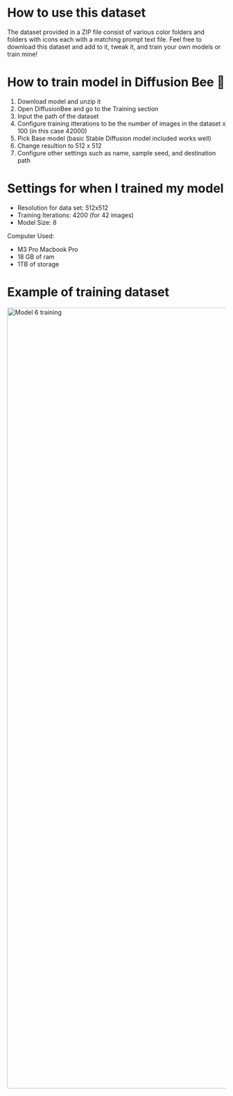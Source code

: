 # How to use this dataset
The dataset provided in a ZIP file consist of various color folders and folders with icons each with a matching prompt text file. Feel free to download this dataset and add to it, tweak it, and train your own models or train mine!

# How to train model in Diffusion Bee 🐝
1) Download model and unzip it
2) Open DiffusionBee and go to the Training section
3) Input the path of the dataset
4) Configure training itterations to be the number of images in the dataset x 100 (in this case 42000)
5) Pick Base model (basic Stable Diffusion model included works well)
6) Change resultion to 512 x 512
7) Configure other settings such as name, sample seed, and destination path

# Settings for when I trained my model
- Resolution for data set: 512x512
- Training Iterations: 4200 (for 42 images)
- Model Size: 8

Computer Used:

- M3 Pro Macbook Pro
- 18 GB of ram
- 1TB of storage

# Example of training dataset
<img width="1800" alt="Model 6 training" src="https://github.com/user-attachments/assets/7663d1fb-e853-4b51-9dc1-cf58080d042b" />
